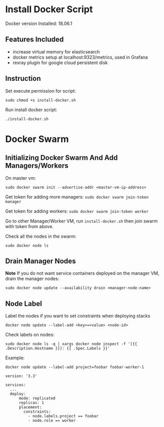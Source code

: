 # Install Docker Script 

Docker version Installed: 18.06.1

## Features Included

- increase virtual memory for elasticsearch
- docker metrics setup at localhost:9323/metrics, used in Grafana
- rexray plugin for google cloud persistent disk

## Instruction

Set execute permission for script:

`sudo chmod +x install-docker.sh`

Run install docker script:

`./install-docker.sh`

# Docker Swarm

## Initializing Docker Swarm And Add Managers/Workers

On master vm:

`sudo docker swarm init --advertise-addr <master-vm-ip-address>`

Get token for adding more managers:
`sudo docker swarm join-token manager`

Get token for adding workers:
`sudo docker swarm join-token worker`

Go to other Manager/Worker VM, run `install-docker.sh` then join swarm with token from above.

Check all the nodes in the swarm:

`sudo docker node ls`

## Drain Manager Nodes

**Note** If you do not want service containers deployed on the manager VM, drain the manager nodes:

`sudo docker node update --availability drain <manager-node-name>`

## Node Label

Label the nodes if you want to set constraints when deploying stacks

`docker node update --label-add <key>=<value> <node-id>`

Check labels on nodes:

`sudo docker node ls -q | xargs docker node inspect -f '[{{ .Description.Hostname }}]: {{ .Spec.Labels }}'`

Example:

`docker node update --label-add project=foobar foobar-worker-1`

``` 
version: '3.3'

services:
  ...
  deploy:
      mode: replicated
      replicas: 1
      placement:
        constraints:
          - node.labels.project == foobar
          - node.role == worker
```
